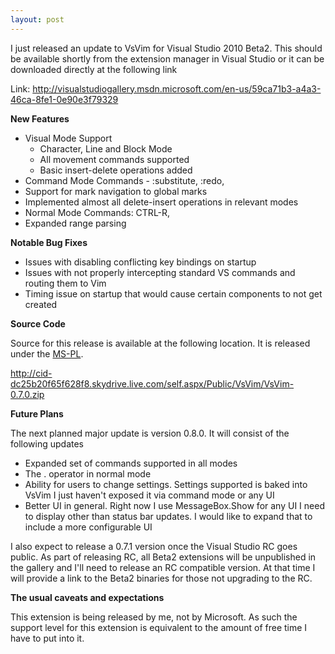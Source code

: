 ```yaml
---
layout: post
---
```

I just released an update to VsVim for Visual Studio 2010 Beta2.  This should be available shortly from the extension manager in Visual Studio or it can be downloaded directly at the following link

Link: <http://visualstudiogallery.msdn.microsoft.com/en-us/59ca71b3-a4a3-46ca-8fe1-0e90e3f79329>

**New Features**

  * Visual Mode Support 
    * Character, Line and Block Mode 
    * All movement commands supported 
    * Basic insert-delete operations added 
  * Command Mode Commands - :substitute, :redo, 
  * Support for mark navigation to global marks 
  * Implemented almost all delete-insert operations in relevant modes 
  * Normal Mode Commands: CTRL-R, 
  * Expanded range parsing 

**Notable Bug Fixes**

  * Issues with disabling conflicting key bindings on startup 
  * Issues with not properly intercepting standard VS commands and routing them to Vim 
  * Timing issue on startup that would cause certain components to not get created 

**Source Code**

Source for this release is available at the following location.  It is
released under the [MS-PL](http://msdn.microsoft.com/en-us/library/cc707818.aspx).

<http://cid-dc25b20f65f628f8.skydrive.live.com/self.aspx/Public/VsVim/VsVim-0.7.0.zip>

**Future Plans**

The next planned major update is version 0.8.0.  It will consist of the following updates

  * Expanded set of commands supported in all modes 
  * The . operator in normal mode 
  * Ability for users to change settings.  Settings supported is baked into VsVim I just haven't exposed it via command mode or any UI 
  * Better UI in general.  Right now I use MessageBox.Show for any UI I need to display other than status bar updates.  I would like to expand that to include a more configurable UI 

I also expect to release a 0.7.1 version once the Visual Studio RC goes public.  As part of releasing RC, all Beta2 extensions will be unpublished in the gallery and I'll need to release an RC compatible version.  At that time I will provide a link to the Beta2 binaries for those not upgrading to the RC.  

**The usual caveats and expectations**

This extension is being released by me, not by Microsoft.  As such the support level for this extension is equivalent to the amount of free time I have to put into it.

